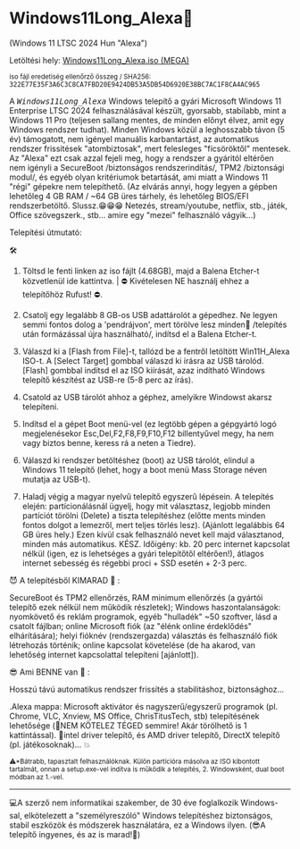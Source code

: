 # Windows11Long_Alexa🛟
(Windows 11 LTSC 2024 Hun "Alexa")

Letöltési hely: <a href="https://mega.nz/file/1IRyhIjb#yxWI9-Kp8kTr20mcY-SOENL4KkLg6_sSioQc-Q5f4e8" target="_blank">Windows11Long_Alexa.iso (MEGA)</a> 

<sup>iso fájl eredetiség ellenőrző összeg / SHA256:  <tt>322E77E35F3A6C3C8CA7FBD20E9424DB53A5DB54D6920E38BC7AC1F8CA4AC965</tt></sup>

A <tt>*Windows11Long_Alexa*</tt> Windows telepítő a gyári Microsoft Windows 11 Enterprise LTSC 2024 felhasználásával készült, gyorsabb, stabilabb, mint a Windows 11 Pro (teljesen sallang mentes, de minden előnyt élvez, amit egy Windows rendszer tudhat). Minden Windows közül a leghosszabb távon (5 év) támogatott, nem igényel manuális karbantartást, az automatikus rendszer frissítések "atombiztosak", mert felesleges "fícsöröktől" mentesek. 
Az "Alexa" ezt csak azzal fejeli meg, hogy a rendszer a gyáritól eltérően nem igényli a SecureBoot /biztonságos rendszerindítás/, TPM2 /biztonsági modul/, és egyéb olyan kritériumok betartását, ami miatt a Windows 11 "régi" gépekre nem telepíthető. (Az elvárás annyi, hogy legyen a gépben lehetőleg 4 GB RAM / ~64 GB üres tárhely, és lehetőleg BIOS/EFI rendszerbetöltő. Slussz.😁😁😁 Netezés, stream/youtube, netflix, stb., játék, Office szövegszerk., stb... amire egy "mezei" felhasználó vágyik...)

Telepítési útmutató:

🛠️
1. Töltsd le fenti linken az iso fájlt (4.68GB), majd a Balena Etcher-t közvetlenül ide kattintva. | ⛔ Kivételesen NE használj ehhez a telepítőhöz Rufust! ⛔.

2. Csatolj egy legalább 8 GB-os USB adattárolót a gépedhez. Ne legyen semmi fontos dolog a 'pendrájvon', mert törölve lesz minden🚩 /telepítés után formázással újra használható/, indítsd el a Balena Etcher-t.

3. Válaszd ki a [Flash from File]-t, tallózd be a fentről letöltött Win11H_Alexa ISO-t. A [Select Target] gombbal válaszd ki írásra az USB tárolód. [Flash] gombbal indítsd el az ISO kiírását, azaz indítható Windows telepítő készítést az USB-re (5-8 perc az írás).

4. Csatold az USB tárolót ahhoz a géphez, amelyikre Windowst akarsz telepíteni.

5. Indítsd el a gépet Boot menü-vel (ez legtöbb gépen a gépgyártó logó megjelenésekor Esc,Del,F2,F8,F9,F10,F12 billentyűvel megy, ha nem vagy biztos benne, keress rá a neten a Tiedre).

6. Válaszd ki rendszer betöltéshez (boot) az USB tárolót, elindul a Windows 11 telepítő (lehet, hogy a boot menü Mass Storage néven mutatja az USB-t).

7. Haladj végig a magyar nyelvű telepítő egyszerű lépésein. A telepítés elején: partícionálásnál ügyelj, hogy mit választasz, legjobb minden partíciót törölni (Delete) a tiszta telepítéshez (előtte ments minden fontos dolgot a lemezről, mert teljes törlés lesz). (Ajánlott legalábbis 64 GB üres hely.) Ezen kívül csak felhasználó nevet kell majd választanod, minden más automatikus. KÉSZ. Időigény: kb. 20 perc internet kapcsolat nélkül (igen, ez is lehetséges a gyári telepítőtől eltérően!), átlagos internet sebesség és régebbi proci + SSD esetén + 2-3 perc.

😈 A telepítésből KIMARAD 💩 :

SecureBoot és TPM2 ellenőrzés, RAM minimum ellenőrzés (a gyártói telepítő ezek nélkül nem működik részletek);
Windows haszontalanságok: nyomkövető és reklám programok, egyéb "hulladék" ~50 szoftver, lásd a csatolt fájlban;
online Microsoft fiók (az "élénk online érdeklődés" elhárítására); helyi fióknév (rendszergazda) választás és felhasználó fiók létrehozás történik;
online kapcsolat követelése (de ha akarod, van lehetőség internet kapcsolattal telepíteni [ajánlott]).

😎 Ami BENNE van 👀 :

Hosszú távú automatikus rendszer frissítés a stabilitáshoz, biztonsághoz...

.Alexa mappa: Microsoft aktivátor és nagyszerű/egyszerű programok (pl. Chrome, VLC, Xnview, MS Office, ChrisTitusTech, stb) telepítésének lehetősége (🥳NEM KÖTELEZ TÉGED semmire! Akár törölhető is 1 kattintással).
🥇intel driver telepítő, és AMD driver telepítő, DirectX telepítő (pl. játékosoknak)... 💥

<sup>⚠*Bátrabb, tapasztalt felhasználóknak. Külön partícióra másolva az ISO kibontott tartalmát, onnan a setup.exe-vel indítva is működik a telepítés, 2. Windowsként, dual boot módban az 1.-vel.</sup>
<hr>
<tt></tt>💻A szerző nem informatikai szakember, de 30 éve foglalkozik Windows-sal, elkötelezett a "személyreszóló" Windows telepítéshez biztonságos, stabil eszközök és módszerek használatára, ez a Windows ilyen. (😎A telepítő ingyenes, és az is marad!💝)</tt>
